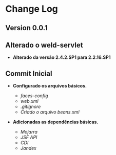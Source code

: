 # Change Log
## Version 0.0.1

Alterado o weld-servlet
------------------------

* **Alterado da versão 2.4.2.SP1 para 2.2.16.SP1**

Commit Inicial
--------------

* **Configurado os arquivos básicos.**
    * *faces-config*
    * *web.xml*
    * *.gitignore*
    * *Criado o arquivo beans.xml*


* **Adicionadas as dependências básicas.**
    * *Mojarra*
    * *JSF API*
    * *CDI*
    * *Jandex*




